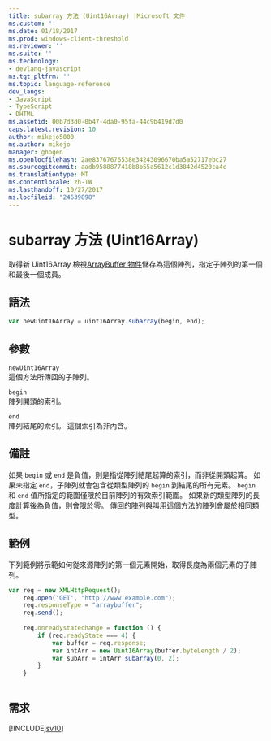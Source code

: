 ```yaml
---
title: subarray 方法 (Uint16Array) |Microsoft 文件
ms.custom: ''
ms.date: 01/18/2017
ms.prod: windows-client-threshold
ms.reviewer: ''
ms.suite: ''
ms.technology:
- devlang-javascript
ms.tgt_pltfrm: ''
ms.topic: language-reference
dev_langs:
- JavaScript
- TypeScript
- DHTML
ms.assetid: 00b7d3d0-0b47-4da0-95fa-44c9b419d7d0
caps.latest.revision: 10
author: mikejo5000
ms.author: mikejo
manager: ghogen
ms.openlocfilehash: 2ae83767676538e34243096670ba5a52717ebc27
ms.sourcegitcommit: aadb9588877418b8b55a5612c1d3842d4520ca4c
ms.translationtype: MT
ms.contentlocale: zh-TW
ms.lasthandoff: 10/27/2017
ms.locfileid: "24639898"
---
```

# <a name="subarray-method-uint16array"></a>subarray 方法 (Uint16Array)
取得新 Uint16Array 檢視[ArrayBuffer 物件](../../javascript/reference/arraybuffer-object.md)儲存為這個陣列，指定子陣列的第一個和最後一個成員。  
  
## <a name="syntax"></a>語法  
  
```JavaScript  
var newUint16Array = uint16Array.subarray(begin, end);  
```  
  
## <a name="parameters"></a>參數  
 `newUint16Array`  
 這個方法所傳回的子陣列。  
  
 `begin`  
 陣列開頭的索引。  
  
 `end`  
 陣列結尾的索引。 這個索引為非內含。  
  
## <a name="remarks"></a>備註  
 如果 `begin` 或 `end` 是負值，則是指從陣列結尾起算的索引，而非從開頭起算。 如果未指定 `end`，子陣列就會包含從類型陣列的 `begin` 到結尾的所有元素。 `begin` 和 `end` 值所指定的範圍僅限於目前陣列的有效索引範圍。 如果新的類型陣列的長度計算後為負值，則會限於零。 傳回的陣列與叫用這個方法的陣列會屬於相同類型。  
  
## <a name="example"></a>範例  
 下列範例將示範如何從來源陣列的第一個元素開始，取得長度為兩個元素的子陣列。  
  
```JavaScript  
var req = new XMLHttpRequest();  
    req.open('GET', "http://www.example.com");  
    req.responseType = "arraybuffer";  
    req.send();  
  
    req.onreadystatechange = function () {  
        if (req.readyState === 4) {  
            var buffer = req.response;  
            var intArr = new Uint16Array(buffer.byteLength / 2);  
            var subArr = intArr.subarray(0, 2);  
        }  
    }  
  
```  
  
## <a name="requirements"></a>需求  
 [!INCLUDE[jsv10](../../javascript/reference/includes/jsv10-md.md)]